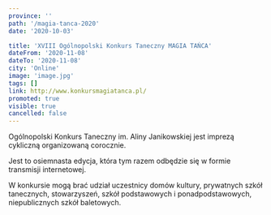 ```yaml
---
province: ''
path: '/magia-tanca-2020'
date: '2020-10-03'

title: 'XVIII Ogólnopolski Konkurs Taneczny MAGIA TAŃCA'
dateFrom: '2020-11-08'
dateTo: '2020-11-08'
city: 'Online'
image: 'image.jpg'
tags: []
link: http://www.konkursmagiatanca.pl/
promoted: true
visible: true
cancelled: false
---
```

Ogólnopolski Konkurs Taneczny im. Aliny Janikowskiej jest imprezą cykliczną organizowaną corocznie.

Jest to osiemnasta edycja, która tym razem odbędzie się w formie transmisji internetowej. 

W konkursie mogą brać udział uczestnicy domów kultury, prywatnych szkół tanecznych, stowarzyszeń, szkół podstawowych i ponadpodstawowych, niepublicznych szkół baletowych.